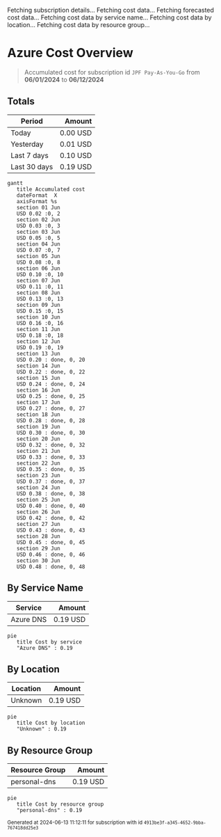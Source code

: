 Fetching subscription details...
Fetching cost data...
Fetching forecasted cost data...
Fetching cost data by service name...
Fetching cost data by location...
Fetching cost data by resource group...
# Azure Cost Overview

> Accumulated cost for subscription id `JPF Pay-As-You-Go` from **06/01/2024** to **06/12/2024**

## Totals

|Period|Amount|
|---|---:|
|Today|0.00 USD|
|Yesterday|0.01 USD|
|Last 7 days|0.10 USD|
|Last 30 days|0.19 USD|

```mermaid
gantt
   title Accumulated cost
   dateFormat  X
   axisFormat %s
   section 01 Jun
   USD 0.02 :0, 2
   section 02 Jun
   USD 0.03 :0, 3
   section 03 Jun
   USD 0.05 :0, 5
   section 04 Jun
   USD 0.07 :0, 7
   section 05 Jun
   USD 0.08 :0, 8
   section 06 Jun
   USD 0.10 :0, 10
   section 07 Jun
   USD 0.11 :0, 11
   section 08 Jun
   USD 0.13 :0, 13
   section 09 Jun
   USD 0.15 :0, 15
   section 10 Jun
   USD 0.16 :0, 16
   section 11 Jun
   USD 0.18 :0, 18
   section 12 Jun
   USD 0.19 :0, 19
   section 13 Jun
   USD 0.20 : done, 0, 20
   section 14 Jun
   USD 0.22 : done, 0, 22
   section 15 Jun
   USD 0.24 : done, 0, 24
   section 16 Jun
   USD 0.25 : done, 0, 25
   section 17 Jun
   USD 0.27 : done, 0, 27
   section 18 Jun
   USD 0.28 : done, 0, 28
   section 19 Jun
   USD 0.30 : done, 0, 30
   section 20 Jun
   USD 0.32 : done, 0, 32
   section 21 Jun
   USD 0.33 : done, 0, 33
   section 22 Jun
   USD 0.35 : done, 0, 35
   section 23 Jun
   USD 0.37 : done, 0, 37
   section 24 Jun
   USD 0.38 : done, 0, 38
   section 25 Jun
   USD 0.40 : done, 0, 40
   section 26 Jun
   USD 0.42 : done, 0, 42
   section 27 Jun
   USD 0.43 : done, 0, 43
   section 28 Jun
   USD 0.45 : done, 0, 45
   section 29 Jun
   USD 0.46 : done, 0, 46
   section 30 Jun
   USD 0.48 : done, 0, 48
```

## By Service Name

|Service|Amount|
|---|---:|
|Azure DNS|0.19 USD|

```mermaid
pie
   title Cost by service
   "Azure DNS" : 0.19
```

## By Location

|Location|Amount|
|---|---:|
|Unknown|0.19 USD|

```mermaid
pie
   title Cost by location
   "Unknown" : 0.19
```

## By Resource Group

|Resource Group|Amount|
|---|---:|
|personal-dns|0.19 USD|

```mermaid
pie
   title Cost by resource group
   "personal-dns" : 0.19
```

<sup>Generated at 2024-06-13 11:12:11 for subscription with id `4913be3f-a345-4652-9bba-767418dd25e3`</sup>
